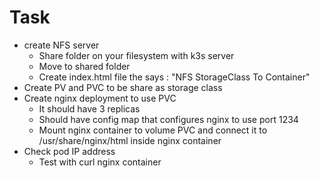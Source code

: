 # Task

- create NFS server
    - Share folder on your filesystem with k3s server
    - Move to shared folder
    - Create index.html file the says : "NFS StorageClass To Container"
- Create PV and PVC to be share as storage class
- Create nginx deployment to use PVC
    - It should have 3 replicas
    - Should have config map that configures nginx to use port 1234
    - Mount nginx container to volume PVC and connect it to /usr/share/nginx/html inside nginx container
- Check pod IP address
    - Test with curl nginx container
